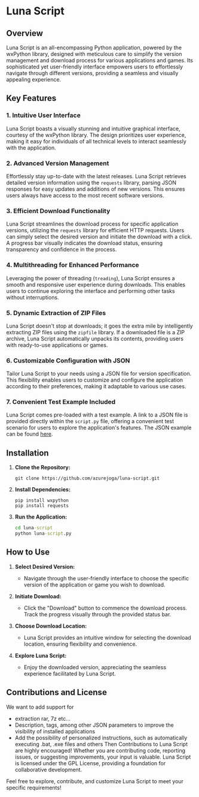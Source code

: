 # Luna Script

## Overview

Luna Script is an all-encompassing Python application, powered by the wxPython library, designed with meticulous care to simplify the version management and download process for various applications and games. Its sophisticated yet user-friendly interface empowers users to effortlessly navigate through different versions, providing a seamless and visually appealing experience.

## Key Features
   
### 1. **Intuitive User Interface**

   Luna Script boasts a visually stunning and intuitive graphical interface, courtesy of the wxPython library. The design prioritizes user experience, making it easy for individuals of all technical levels to interact seamlessly with the application.

### 2. **Advanced Version Management**

   Effortlessly stay up-to-date with the latest releases. Luna Script retrieves detailed version information using the `requests` library, parsing JSON responses for easy updates and additions of new versions. This ensures users always have access to the most recent software versions.

### 3. **Efficient Download Functionality**

   Luna Script streamlines the download process for specific application versions, utilizing the `requests` library for efficient HTTP requests. Users can simply select the desired version and initiate the download with a click. A progress bar visually indicates the download status, ensuring transparency and confidence in the process.

### 4. **Multithreading for Enhanced Performance**

   Leveraging the power of threading (`treading`), Luna Script ensures a smooth and responsive user experience during downloads. This enables users to continue exploring the interface and performing other tasks without interruptions.

### 5. **Dynamic Extraction of ZIP Files**

   Luna Script doesn't stop at downloads; it goes the extra mile by intelligently extracting ZIP files using the `zipfile` library. If a downloaded file is a ZIP archive, Luna Script automatically unpacks its contents, providing users with ready-to-use applications or games.

### 6. **Customizable Configuration with JSON**

   Tailor Luna Script to your needs using a JSON file for version specification. This flexibility enables users to customize and configure the application according to their preferences, making it adaptable to various use cases.

### 7. **Convenient Test Example Included**

   Luna Script comes pre-loaded with a test example. A link to a JSON file is provided directly within the `script.py` file, offering a convenient test scenario for users to explore the application's features. The JSON example can be found [here](https://github.com/azurejoga/luna-script/blob/master/luna.json).

## Installation

1. **Clone the Repository:**

   ```git
   git clone https://github.com/azurejoga/luna-script.git
   ```

2. **Install Dependencies:**

   ```pip
   pip install wxpython
   pip install requests
   ```

3. **Run the Application:**

   ```cmd
   cd luna-script
   python luna-script.py
   ```

## How to Use

1. **Select Desired Version:**

   - Navigate through the user-friendly interface to choose the specific version of the application or game you wish to download.

2. **Initiate Download:**

   - Click the "Download" button to commence the download process. Track the progress visually through the provided status bar.

3. **Choose Download Location:**

   - Luna Script provides an intuitive window for selecting the download location, ensuring flexibility and convenience.

4. **Explore Luna Script:**

   - Enjoy the downloaded version, appreciating the seamless experience facilitated by Luna Script.

## Contributions and License

We want to add support for
* extraction rar, 7z etc...
* Description, tags, among other JSON parameters to improve the visibility of installed applications
* Add the possibility of personalized instructions, such as automatically executing .bat, .exe files and others
Then
Contributions to Luna Script are highly encouraged! Whether you are contributing code, reporting issues, or suggesting improvements, your input is valuable. Luna Script is licensed under the GPL License, providing a foundation for collaborative development.

Feel free to explore, contribute, and customize Luna Script to meet your specific requirements!
